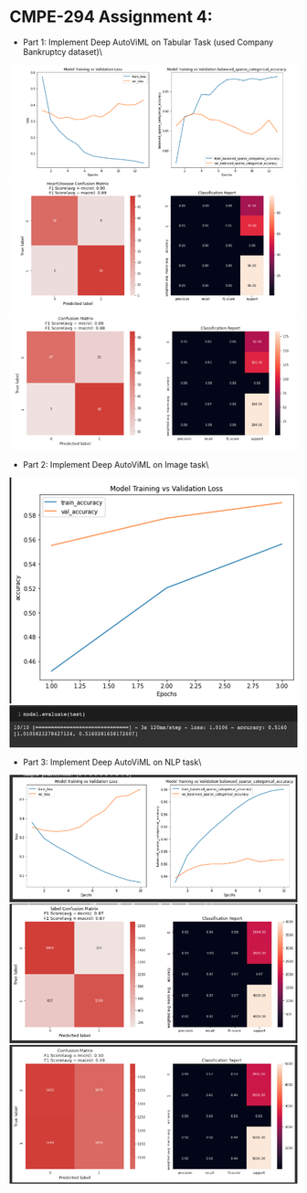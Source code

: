 # CMPE-294 Assignment 4:

* Part 1: Implement Deep AutoViML on Tabular Task (used Company Bankruptcy dataset)\

![TAB1](https://github.com/samerbaslan/CMPE-297-Special_Topics/blob/main/HW4/images/tabular_1.png)
![TAB2](https://github.com/samerbaslan/CMPE-297-Special_Topics/blob/main/HW4/images/tabular_2.png)
![TAB3](https://github.com/samerbaslan/CMPE-297-Special_Topics/blob/main/HW4/images/tabular_3.png)

* Part 2: Implement Deep AutoViML on Image task\

![IMG1](https://github.com/samerbaslan/CMPE-297-Special_Topics/blob/main/HW4/images/image_1.png)
![IMG2](https://github.com/samerbaslan/CMPE-297-Special_Topics/blob/main/HW4/images/image_2.png)


* Part 3: Implement Deep AutoViML on NLP task\

![NLP1](https://github.com/samerbaslan/CMPE-297-Special_Topics/blob/main/HW4/images/nlp_1.png)
![NLP2](https://github.com/samerbaslan/CMPE-297-Special_Topics/blob/main/HW4/images/nlp_2.png)
![NLP3](https://github.com/samerbaslan/CMPE-297-Special_Topics/blob/main/HW4/images/nlp_3.png)
